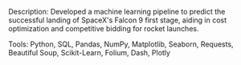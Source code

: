 Description: Developed a machine learning pipeline to predict the successful landing of SpaceX's Falcon 9 first stage, aiding in 
cost optimization and competitive bidding for rocket launches.

Tools: Python, SQL, Pandas, NumPy, Matplotlib, Seaborn, Requests, Beautiful Soup, Scikit-Learn, Folium, Dash, Plotly


